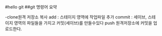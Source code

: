 #hello git
##git 명령어 요약

-clone원격 저장소 복사
add : 스테이지 영역에 작업파일 추가
commit : 세이브, 스테이지 영역의 파일들을 가지고 커밋(세이브)를 만들수있다
push 원격저장소에 커밋을 업로드한다.
